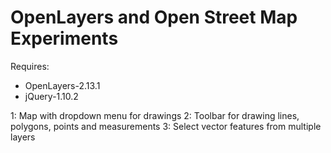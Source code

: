 # OpenLayers and Open Street Map Experiments

Requires:
* OpenLayers-2.13.1
* jQuery-1.10.2

1: Map with dropdown menu for drawings
2: Toolbar for drawing lines, polygons, points and measurements
3: Select vector features from multiple layers